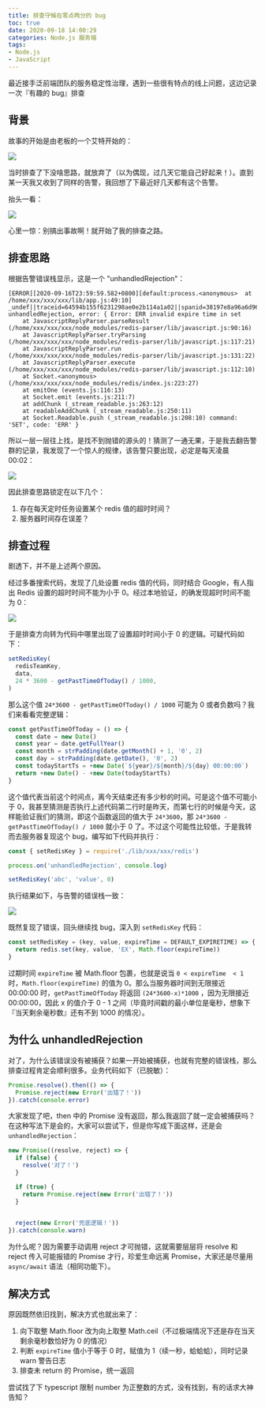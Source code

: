 ```yaml
---
title: 排查守候在零点两分的 bug
toc: true
date: 2020-09-18 14:00:29
categories: Node.js 服务端
tags:
- Node.js
- JavaScript
---
```


最近接手泛前端团队的服务稳定性治理，遇到一些很有特点的线上问题，这边记录一次『有趣的 bug』排查

<!-- more -->

## 背景

故事的开始是由老板的一个艾特开始的：

![](https://quanru-github-io.pages.dev/post-img/2am1.jpg)

当时排查了下没啥思路，就放弃了（以为偶现，过几天它能自己好起来！）。直到某一天我又收到了同样的告警，我回想了下最近好几天都有这个告警。

抬头一看：

![](https://quanru-github-io.pages.dev/post-img/2am2.jpg)

心里一惊：别搞出事故啊！就开始了我的排查之路。



## 排查思路

根据告警错误栈显示，这是一个 "unhandledRejection"：

```
[ERROR][2020-09-16T23:59:59.582+0800][default:process.<anonymous>  at /home/xxx/xxx/xxx/lib/app.js:49:10] _undef||traceid=64594b155f6231298ae0e2b114a1a02||spanid=38197e8a96a6d96a||pid=1431||msg=on unhandledRejection, error: { Error: ERR invalid expire time in set
    at JavascriptReplyParser.parseResult (/home/xxx/xxx/xxx/node_modules/redis-parser/lib/javascript.js:90:16)
    at JavascriptReplyParser.tryParsing (/home/xxx/xxx/xxx/node_modules/redis-parser/lib/javascript.js:117:21)
    at JavascriptReplyParser.run (/home/xxx/xxx/xxx/node_modules/redis-parser/lib/javascript.js:131:22)
    at JavascriptReplyParser.execute (/home/xxx/xxx/xxx/node_modules/redis-parser/lib/javascript.js:112:10)
    at Socket.<anonymous> (/home/xxx/xxx/xxx/node_modules/redis/index.js:223:27)
    at emitOne (events.js:116:13)
    at Socket.emit (events.js:211:7)
    at addChunk (_stream_readable.js:263:12)
    at readableAddChunk (_stream_readable.js:250:11)
    at Socket.Readable.push (_stream_readable.js:208:10) command: 'SET', code: 'ERR' }
```

所以一层一层往上找，是找不到抛错的源头的！猜测了一通无果，于是我去翻告警群的记录，我发现了一个惊人的规律，该告警只要出现，必定是每天凌晨 00:02：

![](https://quanru-github-io.pages.dev/post-img/2am3.jpg)

因此排查思路锁定在以下几个：

1. 存在每天定时任务设置某个 redis 值的超时时间？
2. 服务器时间存在误差？



## 排查过程

剧透下，并不是上述两个原因。

经过多番搜索代码，发现了几处设置 redis 值的代码，同时结合 Google，有人指出 Redis 设置的超时时间不能为小于 0。经过本地验证，的确发现超时时间不能为 0：

![](https://quanru-github-io.pages.dev/post-img/2am4.jpg)

于是排查方向转为代码中哪里出现了设置超时时间小于 0 的逻辑。可疑代码如下：

```js
setRedisKey(
  redisTeamKey,
  data,
  24 * 3600 - getPastTimeOfToday() / 1000,
)
```



那么这个值 `24*3600 - getPastTimeOfToday() / 1000` 可能为 0 或者负数吗？我们来看看完整逻辑：

```js
const getPastTimeOfToday = () => {
  const date = new Date()
  const year = date.getFullYear()
  const month = strPadding(date.getMonth() + 1, '0', 2)
  const day = strPadding(date.getDate(), '0', 2)
  const todayStartTs = +new Date(`${year}/${month}/${day} 00:00:00`)
  return +new Date() - +new Date(todayStartTs)
}
```



这个值代表当前这个时间点，离今天结束还有多少秒的时间。可是这个值不可能小于 0，我甚至猜测是否执行上述代码第二行时是昨天，而第七行的时候是今天，这样能验证我们的猜测，即这个函数返回的值大于 `24*3600`，那 `24*3600 - getPastTimeOfToday() / 1000` 就小于 0 了。不过这个可能性比较低，于是我转而去服务器复现这个 bug，编写如下代码并执行：

```js
const { setRedisKey } = require('./lib/xxx/xxx/redis')

process.on('unhandledRejection', console.log)

setRedisKey('abc', 'value', 0)
```



执行结果如下，与告警的错误栈一致：

![](https://quanru-github-io.pages.dev/post-img/2am5.jpg)

既然复现了错误，回头继续找 bug，深入到 `setRedisKey` 代码：

```js
const setRedisKey = (key, value, expireTime = DEFAULT_EXPIRETIME) => {
  return redis.set(key, value, 'EX', Math.floor(expireTime))
}
```



过期时间 `expireTime` 被 Math.floor 包裹，也就是说当 `0 < expireTime  < 1` 时，`Math.floor(expireTime)` 的值为 0。那么当服务器时间到无限接近 00:00:00 时，`getPastTimeOfToday` 将返回 `(24*3600-x)*1000` ，因为无限接近 00:00:00，因此 x 的值介于 0 - 1 之间（毕竟时间戳的最小单位是毫秒，想象下『当天剩余毫秒数』还有不到 1000 的情况）。



## 为什么 unhandledRejection

对了，为什么该错误没有被捕获？如果一开始被捕获，也就有完整的错误栈，那么排查过程肯定会顺利很多。业务代码如下（已脱敏）：

```js
Promise.resolve().then(() => {
  Promise.reject(new Error('出错了！'))
}).catch(console.error)
```

大家发现了吧，then 中的 Promise 没有返回，那么我返回了就一定会被捕获吗？在这种写法下是会的，大家可以尝试下，但是你写成下面这样，还是会 `unhandledRejection`：

```js
new Promise((resolve, reject) => {
  if (false) {
    resolve('对了！')
  }

  if (true) {
    return Promise.reject(new Error('出错了！'))
  }

  
  reject(new Error('兜底逻辑！'))
}).catch(console.warn)
```

为什么呢？因为需要手动调用 reject 才可抛错，这就需要层层将 resolve 和 reject 传入可能报错的 Promise 才行，珍爱生命远离 Promise，大家还是尽量用 `async/await` 语法（相同功能下）。



## 解决方式

原因既然依旧找到，解决方式也就出来了：

1. 向下取整 Math.floor 改为向上取整 Math.ceil（不过极端情况下还是存在当天剩余毫秒数恰好为 0 的情况）
2. 判断  `expireTime` 值小于等于 0 时，赋值为 1（续一秒，蛤蛤蛤），同时记录 warn 警告日志
3. 排查未 return 的 Promise，统一返回

尝试找了下 typescript 限制 number 为正整数的方式，没有找到，有的话求大神告知？



